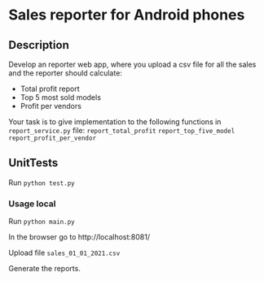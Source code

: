 # Sales reporter for Android phones 

## Description

Develop an reporter web app, where you upload a csv file for all the sales 
and the reporter should calculate:

- Total profit report
- Top 5 most sold models
- Profit per vendors

Your task is to give implementation to the following functions in `report_service.py` file:
   `report_total_profit` 
   `report_top_five_model` 
   `report_profit_per_vendor` 

## UnitTests
Run `python test.py`

### Usage local
Run `python main.py`

In the browser go to http://localhost:8081/

Upload file `sales_01_01_2021.csv`

Generate the reports.


